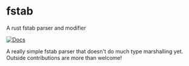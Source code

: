 # fstab
A rust fstab parser and modifier

[![Docs](https://docs.rs/fstab/badge.svg)](https://docs.rs/fstab)


A really simple fstab parser that doesn't do much type marshalling yet.  Outside contributions are more than welcome!
